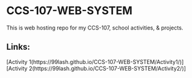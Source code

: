 # CCS-107-WEB-SYSTEM
This is web hosting repo for my CCS-107, school activities, & projects.

<h2>
  Links: 
</h2>
[Activity 1(https://99lash.github.io/CCS-107-WEB-SYSTEM/Activity1/)]
[Activity 2(https://99lash.github.io/CCS-107-WEB-SYSTEM/Activity2/)]
